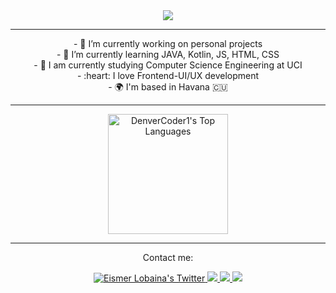 <div align="center">
<a  href="https://git.io/typing-svg">
    <img src="https://readme-typing-svg.herokuapp.com/?lines=Hey+There!+👋;I'm+Eismer+Lobaina....;Nice+to+meet+you...;Wish+the+best+for+you+today...!&center=true&size=20">
 </a>
</div>

---
<nav align="center">
<p align="center" border: 1px solid lightcoral;>
- 🔭 I’m currently working on personal projects<br>
- 🌱 I’m currently learning JAVA, Kotlin, JS, HTML, CSS<br>
- 👯 I am currently studying Computer Science Engineering at UCI<br>
- :heart: I love Frontend-UI/UX development<br>
- 🌍 I'm based in Havana 🇨🇺<br>
    </p>
</nav>

---
<div align="center">
<a align="center" href="https://github.com/eismerelnps/github-readme-stats"><img alt="DenverCoder1's Top Languages" src="https://github-readme-stats.vercel.app/api/top-langs/?username=eismerelnps&langs_count=8&layout=compact&theme=react&hide_border=true&bg_color=1F222E&title_color=F85D7F&icon_color=F8D866&hide=Jupyter%20Notebook" height="192px"/></a>
</div>

---
<div align="center">
    <p> Contact me: </p>
<a href="http://twitter.com/eismerlobaina">
    <img src="https://img.shields.io/twitter/follow/eismerlobaina?label=Twitter&logo=twitter&style=for-the-badge&color=1DA1F2" alt="Eismer Lobaina's Twitter"/>
  </a>
  <a href="https://t.me/eismerlobaina">
    <img src="https://img.shields.io/badge/-blue?label=Telegram&logo=Telegram&style=for-the-badge" />
  </a>
  <a href="https://www.linkedin.com/in/eismerlobaina">
    <img src="https://img.shields.io/badge/-blue?label=LinkedIn&logo=LinkedIn&style=for-the-badge" />
  </a>
     <a href="mailto:eismerlobaina@gmail.com">
    <img src="https://img.shields.io/badge/-blue?label=Gmail&logo=Gmail&style=for-the-badge" />
  </a>
    </div>
